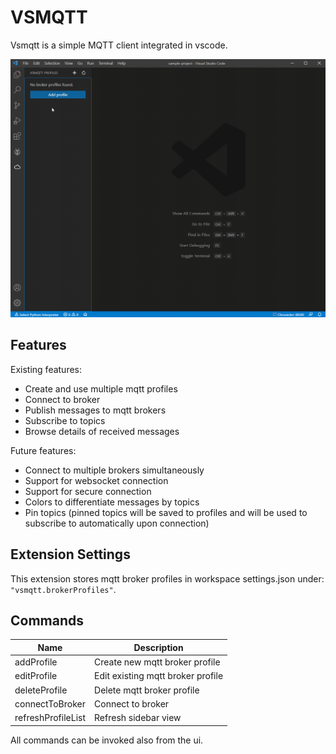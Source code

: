 # VSMQTT

Vsmqtt is a simple MQTT client integrated in vscode.

![Alt Text](screen.gif)

## Features

Existing features:

* Create and use multiple mqtt profiles
* Connect to broker
* Publish messages to mqtt brokers
* Subscribe to topics
* Browse details of received messages 

Future features:

* Connect to multiple brokers simultaneously
* Support for websocket connection
* Support for secure connection
* Colors to differentiate messages by topics
* Pin topics (pinned topics will be saved to profiles and will be used to subscribe to automatically upon connection)

## Extension Settings

This extension stores mqtt broker profiles in workspace settings.json under: `"vsmqtt.brokerProfiles"`.

## Commands

| Name               | Description                       |
|--------------------|-----------------------------------|
| addProfile         | Create new mqtt broker profile    |
| editProfile        | Edit existing mqtt broker profile |
| deleteProfile      | Delete mqtt broker profile        |
| connectToBroker    | Connect to broker                 |
| refreshProfileList | Refresh sidebar view              |

All commands can be invoked also from the ui.

